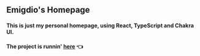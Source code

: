 ## Emigdio's Homepage
#### This is just my personal homepage, using React, TypeScript and Chakra UI. <br/>
#### The project is runnin' [here](https://emigdio821.netlify.app/) 👈
